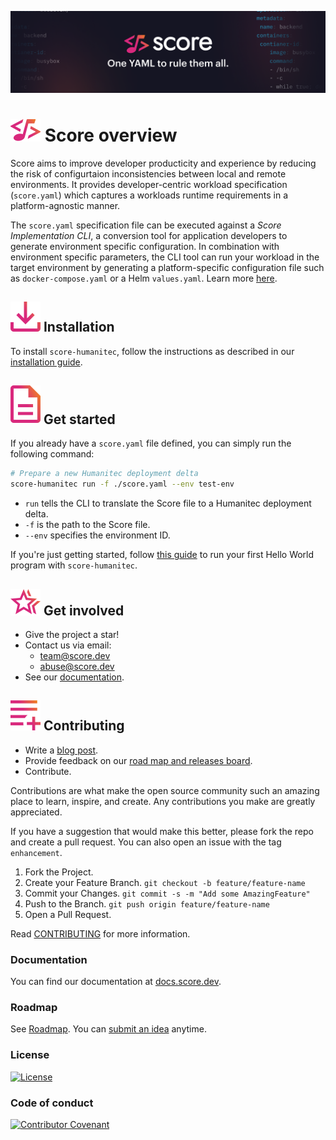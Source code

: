 ![Score banner](docs/images/banner.png)

# ![Score](docs/images/logo.svg) Score overview

Score aims to improve developer producticity and experience by reducing the risk of configurtaion inconsistencies between local and remote environments. It provides developer-centric workload specification (`score.yaml`) which captures a workloads runtime requirements in a platform-agnostic manner.

The `score.yaml` specification file can be executed against a _Score Implementation CLI_, a conversion tool for application developers to generate environment specific configuration. In combination with environment specific parameters, the CLI tool can run your workload in the target environment by generating a platform-specific configuration file such as `docker-compose.yaml` or a Helm `values.yaml`. Learn more [here](https://github.com/score-spec/spec#-what-is-score).

## ![Installation](docs/images/install.svg) Installation

To install `score-humanitec`, follow the instructions as described in our [installation guide](https://docs.score.dev/docs/get-started/install/).

## ![Get started](docs/images/overview.svg) Get started

If you already have a `score.yaml` file defined, you can simply run the following command:

```bash
# Prepare a new Humanitec deployment delta
score-humanitec run -f ./score.yaml --env test-env
```

- `run` tells the CLI to translate the Score file to a Humanitec deployment delta.
- `-f` is the path to the Score file.
- `--env` specifies the environment ID.

If you're just getting started, follow [this guide](https://docs.score.dev/docs/get-started/score-humanitec-hello-world/) to run your first Hello World program with `score-humanitec`.

## ![Get involved](docs/images/get-involved.svg) Get involved

- Give the project a star!
- Contact us via email:
  - team@score.dev
  - abuse@score.dev
- See our [documentation](https://docs.score.dev).

## ![Contributing](docs/images/contributing.svg) Contributing

- Write a [blog post](https://score.dev/blog).
- Provide feedback on our [road map and releases board](https://github.com/score-spec/spec/blob/main/roadmap.md#get-involved).
- Contribute.

Contributions are what make the open source community such an amazing place to learn, inspire, and create. Any contributions you make are greatly appreciated.

If you have a suggestion that would make this better, please fork the repo and create a pull request. You can also open an issue with the tag `enhancement`.

1. Fork the Project.
2. Create your Feature Branch. `git checkout -b feature/feature-name`
3. Commit your Changes. `git commit -s -m "Add some AmazingFeature"`
4. Push to the Branch. `git push origin feature/feature-name`
5. Open a Pull Request.

Read [CONTRIBUTING](CONTRIBUTING.md) for more information.

### Documentation

You can find our documentation at [docs.score.dev](https://docs.score.dev/docs).

### Roadmap

See [Roadmap](https://github.com/score-spec/spec/blob/main/roadmap.md). You can [submit an idea](https://github.com/score-spec/spec/blob/main/roadmap.md#get-involved) anytime.

### License

[![License](https://img.shields.io/badge/License-Apache_2.0-blue.svg)](https://opensource.org/licenses/Apache-2.0)

### Code of conduct

[![Contributor Covenant](https://img.shields.io/badge/Contributor%20Covenant-2.1-4baaaa.svg)](code_of_conduct.md)